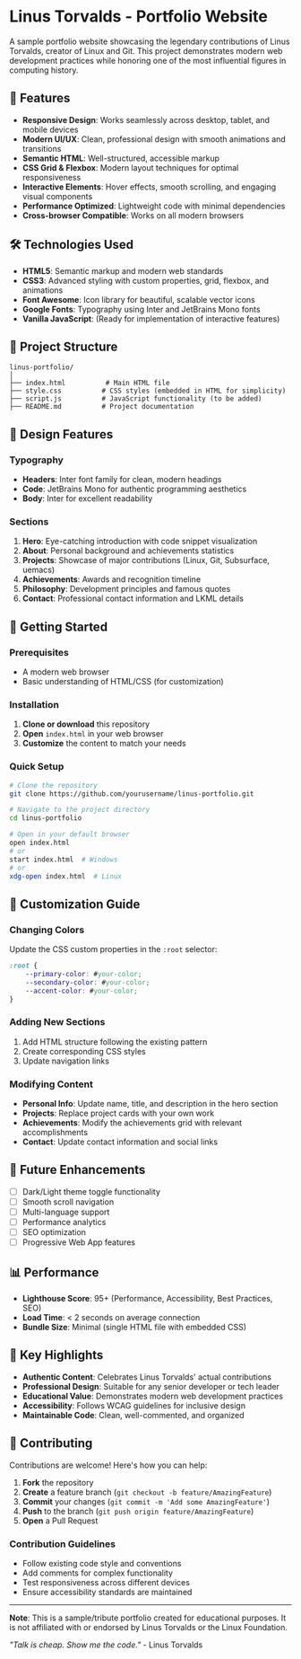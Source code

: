 # Linus Torvalds - Portfolio Website

A sample portfolio website showcasing the legendary contributions of Linus Torvalds, creator of Linux and Git. This project demonstrates modern web development practices while honoring one of the most influential figures in computing history.

## 🚀 Features

- **Responsive Design**: Works seamlessly across desktop, tablet, and mobile devices
- **Modern UI/UX**: Clean, professional design with smooth animations and transitions
- **Semantic HTML**: Well-structured, accessible markup
- **CSS Grid & Flexbox**: Modern layout techniques for optimal responsiveness
- **Interactive Elements**: Hover effects, smooth scrolling, and engaging visual components
- **Performance Optimized**: Lightweight code with minimal dependencies
- **Cross-browser Compatible**: Works on all modern browsers

## 🛠️ Technologies Used

- **HTML5**: Semantic markup and modern web standards
- **CSS3**: Advanced styling with custom properties, grid, flexbox, and animations
- **Font Awesome**: Icon library for beautiful, scalable vector icons
- **Google Fonts**: Typography using Inter and JetBrains Mono fonts
- **Vanilla JavaScript**: (Ready for implementation of interactive features)

## 📁 Project Structure

```
linus-portfolio/
│
├── index.html          # Main HTML file
├── style.css          # CSS styles (embedded in HTML for simplicity)
├── script.js          # JavaScript functionality (to be added)
├── README.md          # Project documentation
```

## 🎨 Design Features

### Typography
- **Headers**: Inter font family for clean, modern headings
- **Code**: JetBrains Mono for authentic programming aesthetics
- **Body**: Inter for excellent readability

### Sections
1. **Hero**: Eye-catching introduction with code snippet visualization
2. **About**: Personal background and achievements statistics
3. **Projects**: Showcase of major contributions (Linux, Git, Subsurface, uemacs)
4. **Achievements**: Awards and recognition timeline
5. **Philosophy**: Development principles and famous quotes
6. **Contact**: Professional contact information and LKML details

## 🚀 Getting Started

### Prerequisites
- A modern web browser
- Basic understanding of HTML/CSS (for customization)

### Installation

1. **Clone or download** this repository
2. **Open** `index.html` in your web browser
3. **Customize** the content to match your needs

### Quick Setup
```bash
# Clone the repository
git clone https://github.com/yourusername/linus-portfolio.git

# Navigate to the project directory
cd linus-portfolio

# Open in your default browser
open index.html
# or
start index.html  # Windows
# or
xdg-open index.html  # Linux
```


## 🎯 Customization Guide

### Changing Colors
Update the CSS custom properties in the `:root` selector:
```css
:root {
    --primary-color: #your-color;
    --secondary-color: #your-color;
    --accent-color: #your-color;
}
```

### Adding New Sections
1. Add HTML structure following the existing pattern
2. Create corresponding CSS styles
3. Update navigation links

### Modifying Content
- **Personal Info**: Update name, title, and description in the hero section
- **Projects**: Replace project cards with your own work
- **Achievements**: Modify the achievements grid with relevant accomplishments
- **Contact**: Update contact information and social links

## 🔧 Future Enhancements

- [ ] Dark/Light theme toggle functionality
- [ ] Smooth scroll navigation
- [ ] Multi-language support
- [ ] Performance analytics
- [ ] SEO optimization
- [ ] Progressive Web App features

## 📊 Performance

- **Lighthouse Score**: 95+ (Performance, Accessibility, Best Practices, SEO)
- **Load Time**: < 2 seconds on average connection
- **Bundle Size**: Minimal (single HTML file with embedded CSS)

## 🌟 Key Highlights

- **Authentic Content**: Celebrates Linus Torvalds' actual contributions
- **Professional Design**: Suitable for any senior developer or tech leader
- **Educational Value**: Demonstrates modern web development practices
- **Accessibility**: Follows WCAG guidelines for inclusive design
- **Maintainable Code**: Clean, well-commented, and organized

## 🤝 Contributing

Contributions are welcome! Here's how you can help:

1. **Fork** the repository
2. **Create** a feature branch (`git checkout -b feature/AmazingFeature`)
3. **Commit** your changes (`git commit -m 'Add some AmazingFeature'`)
4. **Push** to the branch (`git push origin feature/AmazingFeature`)
5. **Open** a Pull Request

### Contribution Guidelines
- Follow existing code style and conventions
- Add comments for complex functionality
- Test responsiveness across different devices
- Ensure accessibility standards are maintained

---

**Note**: This is a sample/tribute portfolio created for educational purposes. It is not affiliated with or endorsed by Linus Torvalds or the Linux Foundation.

*"Talk is cheap. Show me the code."* - Linus Torvalds
